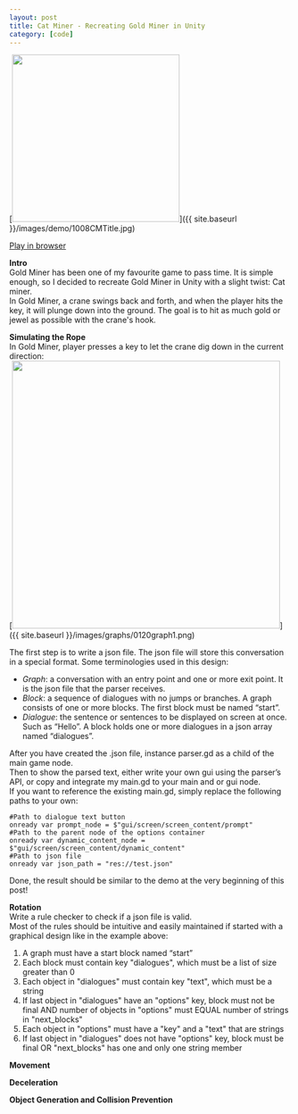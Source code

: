 ```yaml
---
layout: post
title: Cat Miner - Recreating Gold Miner in Unity
category: [code]
---
```


[<img src="{{ site.baseurl }}/images/demo/0220DialogueDemo.gif" style="width: 300px;"/>]({{ site.baseurl }}/images/demo/1008CMTitle.jpg)

[Play in browser](https://badguts.itch.io/cat-miner
) 
<!--more-->

**Intro**   
Gold Miner has been one of my favourite game to pass time. It is simple enough, so I decided to recreate Gold Miner in Unity with a slight twist: Cat miner.  
In Gold Miner, a crane swings back and forth, and when the player hits the key, it will plunge down into the ground. The goal is to hit as much gold or jewel as possible with the crane's hook. 

**Simulating the Rope**  
In Gold Miner, player presses a key to let the crane dig down in the current direction:  
[<img src="{{ site.baseurl }}/images/graphs/0120graph1.png" style="width: 480px;"/>]({{ site.baseurl }}/images/graphs/0120graph1.png)
 
The first step is to write a json file. The json file will store this conversation in a special format. Some terminologies used in this design:  
- *Graph*: a conversation with an entry point and one or more exit point. It is the json file that the parser receives.  
- *Block*: a sequence of dialogues with no jumps or branches. A graph consists of one or more blocks. The first block must be named “start”.   
- *Dialogue*: the sentence or sentences to be displayed on screen at once. Such as “Hello”. A block holds one or more dialogues in a json array named “dialogues”.  

After you have created the .json file, instance parser.gd as a child of the main game node.  
Then to show the parsed text, either write your own gui using the parser’s API, or copy and integrate my main.gd to your main and or gui node.  
If you want to reference the existing main.gd, simply replace the following paths to your own:  

<pre><code>#Path to dialogue text button
onready var prompt_node = $"gui/screen/screen_content/prompt"
#Path to the parent node of the options container  
onready var dynamic_content_node = $"gui/screen/screen_content/dynamic_content"
#Path to json file
onready var json_path = "res://test.json"
</code></pre>


Done, the result should be similar to the demo at the very beginning of this post! 

**Rotation**  
Write a rule checker to check if a json file is valid.  
Most of the rules should be intuitive and easily maintained if started with a graphical design like in the example above:  
1. A graph must have a start block named “start”  
2. Each block must contain key "dialogues", which must be a list of size greater than 0  
3. Each object in "dialogues" must contain key "text", which must be a string  
4. If last object in "dialogues" have an "options" key, block must not be final AND number of objects in "options" must EQUAL number of strings in "next\_blocks"  
5. Each object in "options" must have a "key" and a "text" that are strings  
6. If last object in "dialogues" does not have "options" key,  block must be final OR "next\_blocks" has one and only one string member  

**Movement** 

**Deceleration** 

**Object Generation and Collision Prevention** 







